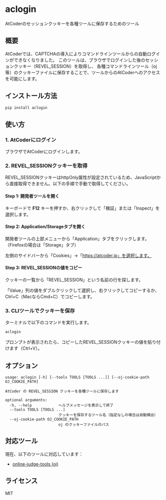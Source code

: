 # aclogin

AtCoderのセッションクッキーを各種ツールに保存するためのツール

## 概要

AtCoderでは、CAPTCHAの導入によりコマンドラインツールからの自動ログインができなくなりました。
このツールは、ブラウザでログインした後のセッションクッキー（REVEL_SESSION）を取得し、
各種コマンドラインツール（oj等）のクッキーファイルに保存することで、ツールからのAtCoderへのアクセスを可能にします。

## インストール方法

```bash
pip install aclogin
```

## 使い方

### 1. AtCoderにログイン

ブラウザでAtCoderにログインします。

### 2. REVEL_SESSIONクッキーを取得

REVEL_SESSIONクッキーはhttpOnly属性が設定されているため、JavaScriptから直接取得できません。以下の手順で手動で取得してください。

#### Step 1: 開発者ツールを開く

キーボードで **F12** キーを押すか、右クリックして「検証」または「Inspect」を選択します。

#### Step 2: Application/Storageタブを開く

開発者ツールの上部メニューから「Application」タブをクリックします。（Firefoxの場合は「Storage」タブ）

左側のサイドバーから「Cookies」→「https://atcoder.jp」を選択します。

#### Step 3: REVEL_SESSIONの値をコピー

クッキーの一覧から「REVEL_SESSION」という名前の行を探します。

「Value」列の値をダブルクリックして選択し、右クリックしてコピーするか、Ctrl+C（MacならCmd+C）でコピーします。

### 3. CLIツールでクッキーを保存

ターミナルで以下のコマンドを実行します。

```bash
aclogin
```

プロンプトが表示されたら、コピーしたREVEL_SESSIONクッキーの値を貼り付けます（Ctrl+V）。

## オプション

```
usage: aclogin [-h] [--tools TOOLS [TOOLS ...]] [--oj-cookie-path OJ_COOKIE_PATH]

AtCoder の REVEL_SESSION クッキーを各種ツールに保存します

optional arguments:
  -h, --help            ヘルプメッセージを表示して終了
  --tools TOOLS [TOOLS ...]
                        クッキーを保存するツール名（指定なしの場合は自動検出）
  --oj-cookie-path OJ_COOKIE_PATH
                        oj のクッキーファイルのパス
```

## 対応ツール

現在、以下のツールに対応しています：

- [online-judge-tools (oj)](https://github.com/online-judge-tools/oj)

## ライセンス

MIT